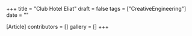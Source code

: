 +++
title = "Club Hotel Eliat"
draft = false
tags = ["CreativeEngineering"]
date = ""

[Article]
contributors = []
gallery = []
+++